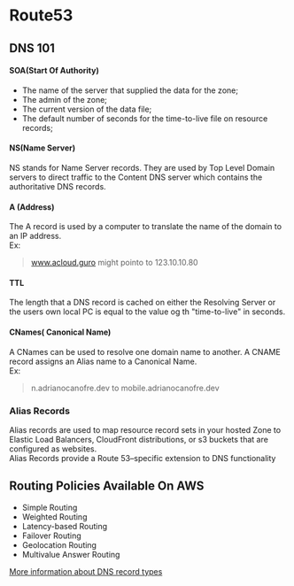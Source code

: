 # Route53

## DNS 101

#### SOA(Start Of Authority)  
* The name  of the server that supplied the data for the zone;
* The admin of the zone;
* The current version of the data file;
* The default number of seconds for the time-to-live file on resource records;  

#### NS(Name Server)

NS stands for Name Server records. They are used by Top Level Domain servers to direct traffic to the Content DNS server which contains the authoritative DNS records.  

#### A (Address)  

The A record is used by a computer to translate the name of the domain to an IP address.  
Ex:  
> www.acloud.guro might pointo to 123.10.10.80

#### TTL  

The length that a DNS record is cached on either the Resolving Server or the users own local PC is equal to the value og th "time-to-live" in seconds.  

#### CNames( Canonical Name)  

A CNames can be used to resolve one domain name to another. A CNAME record assigns an Alias name to a Canonical Name.  
Ex:  
> n.adrianocanofre.dev to mobile.adrianocanofre.dev

### Alias Records  

Alias records are used to map resource record sets in your hosted Zone to Elastic Load Balancers, CloudFront distributions, or s3 buckets that are configured as websites.   
Alias Records provide a Route 53–specific extension to DNS functionality


## Routing Policies Available On AWS  

* Simple Routing  
* Weighted Routing  
* Latency-based Routing  
* Failover Routing
* Geolocation Routing
* Multivalue Answer Routing  

[More information about DNS record types](https://docs.aws.amazon.com/Route53/latest/DeveloperGuide/ResourceRecordTypes.html)
